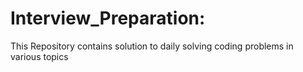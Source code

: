 # Interview_Preparation:
   This Repository contains solution to daily solving coding problems in various topics
